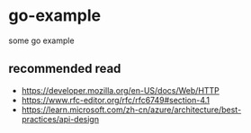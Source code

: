 # go-example
some go example

## recommended read
 - https://developer.mozilla.org/en-US/docs/Web/HTTP
 - https://www.rfc-editor.org/rfc/rfc6749#section-4.1
 - https://learn.microsoft.com/zh-cn/azure/architecture/best-practices/api-design
